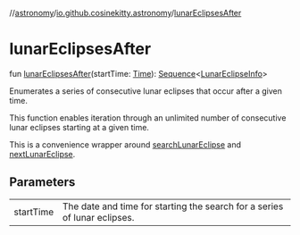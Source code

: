 //[astronomy](../../index.md)/[io.github.cosinekitty.astronomy](index.md)/[lunarEclipsesAfter](lunar-eclipses-after.md)

# lunarEclipsesAfter

fun [lunarEclipsesAfter](lunar-eclipses-after.md)(startTime: [Time](-time/index.md)): [Sequence](https://kotlinlang.org/api/latest/jvm/stdlib/kotlin.sequences/-sequence/index.html)&lt;[LunarEclipseInfo](-lunar-eclipse-info/index.md)&gt;

Enumerates a series of consecutive lunar eclipses that occur after a given time.

This function enables iteration through an unlimited number of consecutive lunar eclipses starting at a given time.

This is a convenience wrapper around [searchLunarEclipse](search-lunar-eclipse.md) and [nextLunarEclipse](next-lunar-eclipse.md).

## Parameters

| | |
|---|---|
| startTime | The date and time for starting the search for a series of lunar eclipses. |
